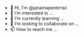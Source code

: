 - 👋 Hi, I’m @janainapereirrac
- 👀 I’m interested in ...
- 🌱 I’m currently learning ...
- 💞️ I’m looking to collaborate on ...
- 📫 How to reach me ...

<!---
janainapereirrac/janainapereirrac is a ✨ special ✨ repository because its `README.md` (this file) appears on your GitHub profile.
You can click the Preview link to take a look at your changes.
--->
